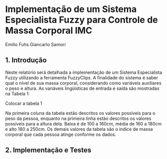 # Implementação de um Sistema Especialista Fuzzy para Controle de Massa Corporal IMC

Emilio Fuhs
Giancarlo Samori

## 1. Introdução

Neste relatório será detalhada a implementação de um Sistema Especialista Fuzzy utilizando a ferramenta FuzzyClips. A finalidade do sistema é saber qual o nível de sua massa corporal, considerando como variáveis auxiliares o peso e altura.
As variáveis lingüísticas de entrada e saída são mostradas na Tabela 1:

Colocar a tabela 1

Na primeira coluna da tabela estão descritos os valores possíveis para o peso da pessoa, enquanto na primeira linha estão descritos os valores possíveis para a altura dela. Baixa é de 100 a 160cm, média de 160 a 180cm e alto 180 a 250cm. Os demais valores da tabela são o indice de massa corporal que cada pessoa atinge conforme os dados.


## 2. Implementação e Testes

